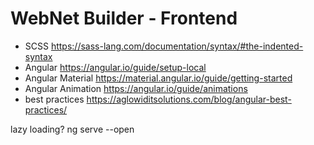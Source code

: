 # WebNet Builder - Frontend

- SCSS https://sass-lang.com/documentation/syntax/#the-indented-syntax
- Angular https://angular.io/guide/setup-local
- Angular Material https://material.angular.io/guide/getting-started
- Angular Animation https://angular.io/guide/animations
- best practices https://aglowiditsolutions.com/blog/angular-best-practices/

lazy loading?
ng serve --open
